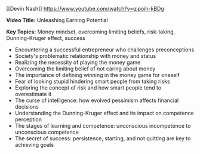 [[Devin Nash]]
https://www.youtube.com/watch?v=qjpoih-kBDg

**Video Title:** Unleashing Earning Potential

**Key Topics:** Money mindset, overcoming limiting beliefs, risk-taking, Dunning-Kruger effect, success
- Encountering a successful entrepreneur who challenges preconceptions
- Society's problematic relationship with money and status
- Realizing the necessity of playing the money game
- Overcoming the limiting belief of not caring about money
- The importance of defining winning in the money game for oneself
- Fear of looking stupid hindering smart people from taking risks
- Exploring the concept of risk and how smart people tend to overestimate it
- The curse of intelligence: how evolved pessimism affects financial decisions
- Understanding the Dunning-Kruger effect and its impact on competence perception
- The stages of learning and competence: unconscious incompetence to unconscious competence
- The secret of success: persistence, starting, and not quitting are key to achieving goals
